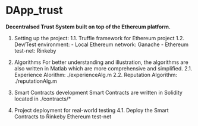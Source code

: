 # DApp_trust
**Decentralsed Trust System built on top of the Ethereum platform.**

1. Setting up the project:
    1.1. Truffle framework for Ethereum project
    1.2. Dev/Test environment:
        - Local Ethereum network: Ganache
        - Ethereum test-net: Rinkeby

2. Algorithms
For better understanding and illustration, the algorithms are also written in Matlab which are more comprehensive and simplified.
    2.1. Experience Alorithm: ./experienceAlg.m
    2.2. Reputation Algorithm: ./reputationAlg.m

3. Smart Contracts development
Smart Contracts are written in Solidity located in ./contracts/*

4. Project deployment for real-world testing
    4.1. Deploy the Smart Contracts to Rinkeby Ethereum test-net
